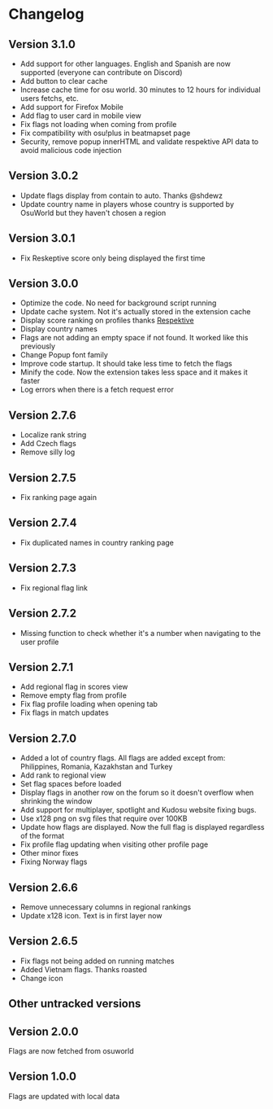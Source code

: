 # Changelog

## Version 3.1.0

- Add support for other languages. English and Spanish are now supported (everyone can contribute on Discord)
- Add button to clear cache
- Increase cache time for osu world. 30 minutes to 12 hours for individual users fetchs, etc.
- Add support for Firefox Mobile
- Add flag to user card in mobile view
- Fix flags not loading when coming from profile
- Fix compatibility with osu!plus in beatmapset page
- Security, remove popup innerHTML and validate respektive API data to avoid malicious code injection




## Version 3.0.2

- Update flags display from contain to auto. Thanks @shdewz 
- Update country name in players whose country is supported by OsuWorld but they haven't chosen a region

## Version 3.0.1

- Fix Reskeptive score only being displayed the first time

## Version 3.0.0

- Optimize the code. No need for background script running
- Update cache system. Not it's actually stored in the extension cache
- Display score ranking on profiles thanks [Respektive](https://osu.ppy.sh/users/1023489)
- Display country names
- Flags are not adding an empty space if not found. It worked like this previously
- Change Popup font family
- Improve code startup. It should take less time to fetch the flags
- Minify the code. Now the extension takes less space and it makes it faster
- Log errors when there is a fetch request error

## Version 2.7.6

- Localize rank string
- Add Czech flags
- Remove silly log

## Version 2.7.5

- Fix ranking page again

## Version 2.7.4

- Fix duplicated names in country ranking page

## Version 2.7.3

- Fix regional flag link

## Version 2.7.2

- Missing function to check whether it's a number when navigating to the user profile

## Version 2.7.1

- Add regional flag in scores view
- Remove empty flag from profile
- Fix flag profile loading when opening tab
- Fix flags in match updates

## Version 2.7.0

- Added a lot of country flags. All flags are added except from: Philippines, Romania, Kazakhstan and Turkey
- Add rank to regional view
- Set flag spaces before loaded
- Display flags in another row on the forum so it doesn't overflow when shrinking the window
- Add support for multiplayer, spotlight and Kudosu website fixing bugs.
- Use x128 png on svg files that require over 100KB
- Update how flags are displayed. Now the full flag is displayed regardless of the format
- Fix profile flag updating when visiting other profile page
- Other minor fixes
- Fixing Norway flags

## Version 2.6.6

- Remove unnecessary columns in regional rankings
- Update x128 icon. Text is in first layer now

## Version 2.6.5

- Fix flags not being added on running matches
- Added Vietnam flags. Thanks roasted
- Change icon

## Other untracked versions

## Version 2.0.0

Flags are now fetched from osuworld

## Version 1.0.0

Flags are updated with local data